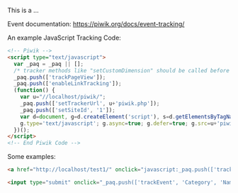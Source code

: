 
This is a ...


Event documentation:
https://piwik.org/docs/event-tracking/

An example JavaScript Tracking Code:

```HTML
<!-- Piwik -->
<script type="text/javascript">
  var _paq = _paq || [];
  /* tracker methods like "setCustomDimension" should be called before "trackPageView" */
  _paq.push(['trackPageView']);
  _paq.push(['enableLinkTracking']);
  (function() {
    var u="//localhost/piwik/";
    _paq.push(['setTrackerUrl', u+'piwik.php']);
    _paq.push(['setSiteId', '1']);
    var d=document, g=d.createElement('script'), s=d.getElementsByTagName('script')[0];
    g.type='text/javascript'; g.async=true; g.defer=true; g.src=u+'piwik.js'; s.parentNode.insertBefore(g,s);
  })();
</script>
<!-- End Piwik Code -->
```

Some examples:

```HTML
<a href="http://localhost/test1/" onclick="javascript:_paq.push(['trackEvent', 'Menu', 'Freedom']);">Freedom page</a>

<input type="submit" onclick="_paq.push(['trackEvent', 'Category', 'Name', 'Description', 8.18]); " value="Click" name="commit">
```










